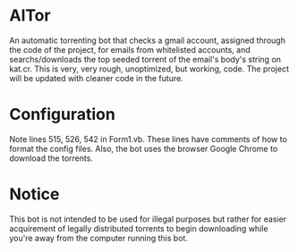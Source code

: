 # AlTor
An automatic torrenting bot that checks a gmail account, assigned through the code of the project, for emails from whitelisted accounts, and searchs/downloads the top seeded torrent of the email's body's string on kat.cr. This is very, very rough, unoptimized, but working, code. The project will be updated with cleaner code in the future.

# Configuration
Note lines 515, 526, 542 in Form1.vb. These lines have comments of how to format the config files. Also, the bot uses the browser Google Chrome to download the torrents. 

# Notice
This bot is not intended to be used for illegal purposes but rather for easier acquirement of legally distributed torrents to begin downloading while you're away from the computer running this bot.
